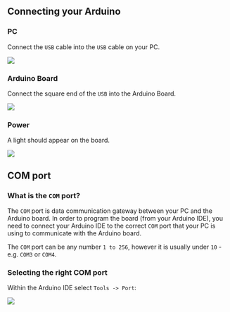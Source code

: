 ## Connecting your Arduino

### PC

Connect the `USB` cable into the `USB` cable on your PC.

![](images/USB-PC.jpg)

### Arduino Board

Connect the square end of the `USB` into the Arduino Board.

![](images/USB-Board.jpg)

### Power

A light should appear on the board.

![](images/Board-Power.jpg)

## COM port

### What is the `COM` port? 

The `COM` port is data communication gateway between your PC and the Arduino board. In order to program the board (from your Arduino IDE), you need to connect your Arduino IDE to the correct `COM` port that your PC is using to communicate with the Arduino board.

The `COM` port can be any number `1 to 256`, however it is usually under `10` - e.g. `COM3` or `COM4`.

### Selecting the right COM port

Within the Arduino IDE select `Tools -> Port`:

![](images/COM-port-select.png)


